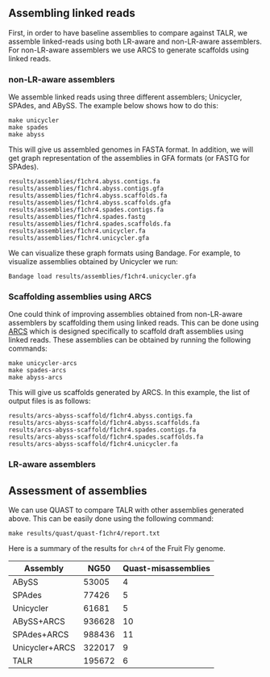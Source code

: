 ## Assembling linked reads
First, in order to have baseline assemblies to compare against TALR, we assemble 
linked-reads using both LR-aware and non-LR-aware assemblers.
For non-LR-aware assemblers we use ARCS to generate scaffolds using linked reads.

### non-LR-aware assemblers
We assemble linked reads using three different assemblers; Unicycler, SPAdes, and ABySS. 
The example below shows how to do this:

```
make unicycler
make spades
make abyss
```
This will give us assembled genomes in FASTA format. In addition, we will get graph representation of the assemblies in GFA formats (or FASTG for SPAdes).
```
results/assemblies/f1chr4.abyss.contigs.fa
results/assemblies/f1chr4.abyss.contigs.gfa
results/assemblies/f1chr4.abyss.scaffolds.fa
results/assemblies/f1chr4.abyss.scaffolds.gfa
results/assemblies/f1chr4.spades.contigs.fa
results/assemblies/f1chr4.spades.fastg
results/assemblies/f1chr4.spades.scaffolds.fa
results/assemblies/f1chr4.unicycler.fa
results/assemblies/f1chr4.unicycler.gfa
```

We can visualize these graph formats using Bandage. For example, to visualize assemblies obtained by Unicycler we run:
```
Bandage load results/assemblies/f1chr4.unicycler.gfa
```

### Scaffolding assemblies using ARCS
One could think of improving assemblies obtained from non-LR-aware assemblers by scaffolding them using linked reads. This can be done using [ARCS](https://github.com/bcgsc/arcs) which is designed specifically to scaffold draft assemblies using linked reads. These assemblies can be obtained by running the following commands:
```
make unicycler-arcs
make spades-arcs
make abyss-arcs
```

This will give us scaffolds generated by ARCS. In this example, the list of output files is as follows:
```
results/arcs-abyss-scaffold/f1chr4.abyss.contigs.fa
results/arcs-abyss-scaffold/f1chr4.abyss.scaffolds.fa
results/arcs-abyss-scaffold/f1chr4.spades.contigs.fa
results/arcs-abyss-scaffold/f1chr4.spades.scaffolds.fa
results/arcs-abyss-scaffold/f1chr4.unicycler.fa
```

### LR-aware assemblers

## Assessment of assemblies
We can use QUAST to compare TALR with other assemblies generated above. This can be easily done using the following command:

```
make results/quast/quast-f1chr4/report.txt
```

Here is a summary of the results for `chr4` of the Fruit Fly genome.

| Assembly       | NG50    | Quast-misassemblies |
|----------------|---------|---------------------|
| ABySS          | 53005   | 4                   |
| SPAdes         | 77426   | 5                   |
| Unicycler      | 61681   | 5                   |
| ABySS+ARCS     | 936628  | 10                  |
| SPAdes+ARCS    | 988436  | 11                  |
| Unicycler+ARCS | 322017  | 9                   |
| TALR           | 195672  | 6                   |

